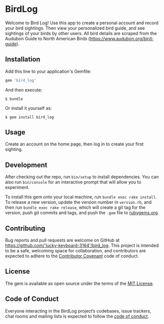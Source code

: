# BirdLog

Welcome to Bird Log! Use this app to create a personal account and record your bird sightings. Then view your personalized bird guide, and see sightings of your birds by other users. All bird details are scraped from the Audubon Guide to North American Birds (https://www.audubon.org/bird-guide). 

## Installation

Add this line to your application's Gemfile:

```ruby
gem 'bird_log'
```

And then execute:

    $ bundle

Or install it yourself as:

    $ gem install bird_log

## Usage

Create an account on the home page, then log in to create your first sighting.

## Development

After checking out the repo, run `bin/setup` to install dependencies. You can also run `bin/console` for an interactive prompt that will allow you to experiment.

To install this gem onto your local machine, run `bundle exec rake install`. To release a new version, update the version number in `version.rb`, and then run `bundle exec rake release`, which will create a git tag for the version, push git commits and tags, and push the `.gem` file to [rubygems.org](https://rubygems.org).

## Contributing

Bug reports and pull requests are welcome on GitHub at https://github.com/'lucky-keyboard-3164'/bird_log. This project is intended to be a safe, welcoming space for collaboration, and contributors are expected to adhere to the [Contributor Covenant](http://contributor-covenant.org) code of conduct.

## License

The gem is available as open source under the terms of the [MIT License](https://opensource.org/licenses/MIT).

## Code of Conduct

Everyone interacting in the BirdLog project’s codebases, issue trackers, chat rooms and mailing lists is expected to follow the [code of conduct](https://github.com/'lucky-keyboard-3164'/bird_log/blob/master/CODE_OF_CONDUCT.md).
